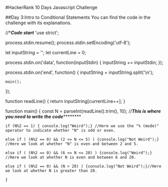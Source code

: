 #HackerRank 10 Days Javascript Challenge

##Day 3:Intro to Conditional Statements
You can find the code in the challenge with its explanations.

//**************Code start*************
'use strict';

process.stdin.resume();
process.stdin.setEncoding('utf-8');

let inputString = '';
let currentLine = 0;

process.stdin.on('data', function(inputStdin) {
    inputString += inputStdin;
});

process.stdin.on('end', function() {
    inputString = inputString.split('\n');

    main();
});

function readLine() {
    return inputString[currentLine++];
}



function main() {
    const N = parseInt(readLine().trim(), 10);
    //***************This is where you need to write the code***********************
    
    if (N%2 == 1) { console.log("Weird");} //Here we use the "% (mode)" operator to indicate whether "N" is odd or even.
  
    else if ( (N%2 == 0) && (2 <= N <= 5) ) {console.log("Not Weird");} //Here we look at whether "N" is even and between 2 and 5.
    
    else if ( (N%2 == 0) && (6 <= N <= 20) ) {console.log("Weird");} //Here we look at whether N is even and between 6 and 20.
    
    else if ( (N%2 == 0) && (N > 20) ) {console.log("Not Weird");}//Here we look at whether N is greater than 20.
    
    }
